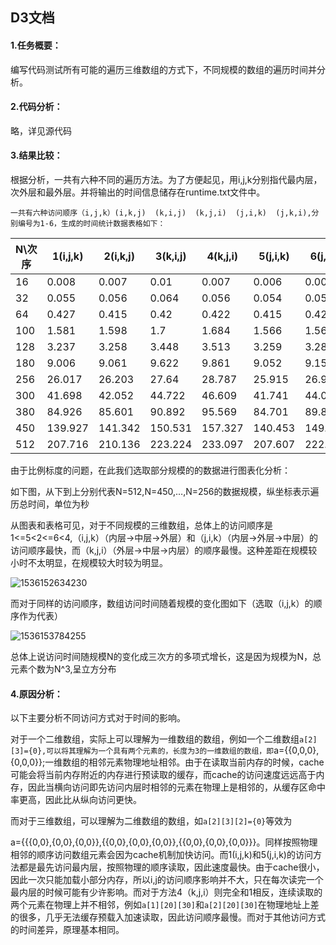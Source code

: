 

##                                                                     D3文档

#### 1.任务概要：

​	编写代码测试所有可能的遍历三维数组的方式下，不同规模的数组的遍历时间并分析。

#### 2.代码分析：

略，详见源代码

#### 3.结果比较：

​	根据分析，一共有六种不同的遍历方法。为了方便起见，用i,j,k分别指代最内层，次外层和最外层。并将输出的时间信息储存在runtime.txt文件中。

	一共有六种访问顺序（i,j,k）(i,k,j)  (k,i,j)  (k,j,i)  (j,i,k)  (j,k,i),分别编号为1-6，生成的时间统计数据表格如下：

| N\次序 | 1(i,j,k) | 2(i,k,j) | 3(k,i,j) | 4(k,j,i) | 5(j,i,k) | 6(j,k,i) |
| ------ | -------- | -------- | -------- | -------- | -------- | -------- |
| 16     | 0.008    | 0.007    | 0.01     | 0.007    | 0.006    | 0.006    |
| 32     | 0.055    | 0.056    | 0.064    | 0.056    | 0.054    | 0.058    |
| 64     | 0.427    | 0.415    | 0.42     | 0.422    | 0.415    | 0.421    |
| 100    | 1.581    | 1.598    | 1.7      | 1.684    | 1.566    | 1.565    |
| 128    | 3.237    | 3.258    | 3.448    | 3.513    | 3.259    | 3.282    |
| 180    | 9.006    | 9.061    | 9.622    | 9.861    | 9.052    | 9.151    |
| 256    | 26.017   | 26.203   | 27.64    | 28.787   | 25.915   | 26.933   |
| 300    | 41.698   | 42.052   | 44.722   | 46.609   | 41.741   | 44.021   |
| 380    | 84.926   | 85.601   | 90.892   | 95.569   | 84.701   | 89.877   |
| 450    | 139.927  | 141.342  | 150.531  | 157.327  | 140.453  | 149.452  |
| 512    | 207.716  | 210.136  | 223.224  | 233.097  | 207.607  | 222.689  |

由于比例标度的问题，在此我们选取部分规模的的数据进行图表化分析：

如下图，从下到上分别代表N=512,N=450,…,N=256的数据规模，纵坐标表示遍历总时间，单位为秒

从图表和表格可见，对于不同规模的三维数组，总体上的访问顺序是1<=5<2<=6<4,（i,j,k）（内层->中层->外层）和（j,i,k）（内层->外层->中层）的访问顺序最快，而（k,j,i）（外层->中层->内层）的顺序最慢。这种差距在规模较小时不太明显，在规模较大时较为明显。

![1536152634230](C:\Users\王世杰\AppData\Local\Temp\1536152634230.png)

而对于同样的访问顺序，数组访问时间随着规模的变化图如下（选取（i,j,k）的顺序作为代表）

![1536153784255](C:\Users\王世杰\AppData\Local\Temp\1536153784255.png)

总体上说访问时间随规模N的变化成三次方的多项式增长，这是因为规模为N，总元素个数为N^3,呈立方分布

#### 4.原因分析：

以下主要分析不同访问方式对于时间的影响。

对于一个二维数组，实际上可以理解为一维数组的数组，例如一个二维数组`a[2][3]={0},可以将其理解为一个具有两个元素的，长度为3的一维数组的数组，即`a={{0,0,0},{0,0,0}};一维数组的相邻元素物理地址相邻。由于在读取当前内存的时候，cache可能会将当前内存附近的内存进行预读取的缓存，而cache的访问速度远远高于内存，因此当横向访问即先访问内层时相邻的元素在物理上是相邻的，从缓存区命中率更高，因此比从纵向访问更快。

而对于三维数组，可以理解为二维数组的数组，如`a[2][3][2]={0}`等效为

a={{{0,0},{0,0},{0,0}},{{0,0},{0,0},{0,0}},{{0,0},{0,0},{0,0}}}。同样按照物理相邻的顺序访问数组元素会因为cache机制加快访问。而1(i,j,k)和5(j,i,k)的访问方法都是最先访问最内层，按照物理的顺序读取，因此速度最快。由于cache很小，因此一次只能加载小部分内存，所以i,j的访问顺序影响并不大，只在每次读完一个最内层的时候可能有少许影响。而对于方法4（k,j,i）则完全和1相反，连续读取的两个元素在物理上并不相邻，例如`a[1][20][30]`和`a[2][20][30]`在物理地址上差的很多，几乎无法缓存预载入加速读取，因此访问顺序最慢。而对于其他访问方式的时间差异，原理基本相同。

